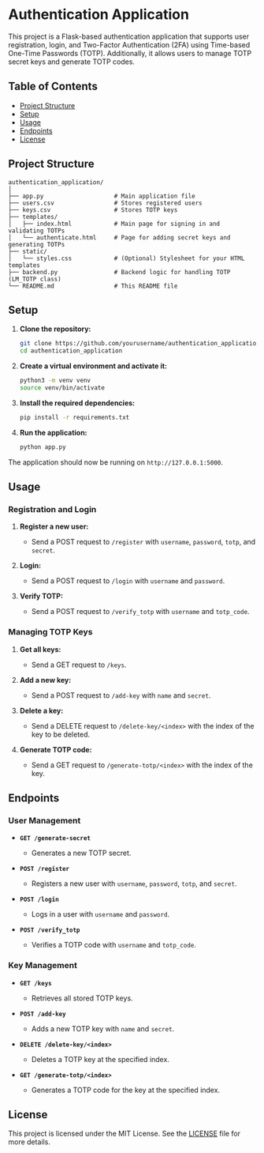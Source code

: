 
# Authentication Application

This project is a Flask-based authentication application that supports user registration, login, and Two-Factor Authentication (2FA) using Time-based One-Time Passwords (TOTP). Additionally, it allows users to manage TOTP secret keys and generate TOTP codes.

## Table of Contents

- [Project Structure](#project-structure)
- [Setup](#setup)
- [Usage](#usage)
- [Endpoints](#endpoints)
- [License](#license)

## Project Structure

```
authentication_application/
│
├── app.py                    # Main application file
├── users.csv                 # Stores registered users
├── keys.csv                  # Stores TOTP keys
├── templates/
│   ├── index.html            # Main page for signing in and validating TOTPs
│   └── authenticate.html     # Page for adding secret keys and generating TOTPs
├── static/
│   └── styles.css            # (Optional) Stylesheet for your HTML templates
├── backend.py                # Backend logic for handling TOTP (LM_TOTP class)
└── README.md                 # This README file
```

## Setup

1. **Clone the repository:**
   ```bash
   git clone https://github.com/yourusername/authentication_application.git
   cd authentication_application
   ```

2. **Create a virtual environment and activate it:**
   ```bash
   python3 -m venv venv
   source venv/bin/activate
   ```

3. **Install the required dependencies:**
   ```bash
   pip install -r requirements.txt
   ```

4. **Run the application:**
   ```bash
   python app.py
   ```

The application should now be running on `http://127.0.0.1:5000`.

## Usage

### Registration and Login

1. **Register a new user:**
   - Send a POST request to `/register` with `username`, `password`, `totp`, and `secret`.

2. **Login:**
   - Send a POST request to `/login` with `username` and `password`.

3. **Verify TOTP:**
   - Send a POST request to `/verify_totp` with `username` and `totp_code`.

### Managing TOTP Keys

1. **Get all keys:**
   - Send a GET request to `/keys`.

2. **Add a new key:**
   - Send a POST request to `/add-key` with `name` and `secret`.

3. **Delete a key:**
   - Send a DELETE request to `/delete-key/<index>` with the index of the key to be deleted.

4. **Generate TOTP code:**
   - Send a GET request to `/generate-totp/<index>` with the index of the key.

## Endpoints

### User Management

- **`GET /generate-secret`**
  - Generates a new TOTP secret.

- **`POST /register`**
  - Registers a new user with `username`, `password`, `totp`, and `secret`.

- **`POST /login`**
  - Logs in a user with `username` and `password`.

- **`POST /verify_totp`**
  - Verifies a TOTP code with `username` and `totp_code`.

### Key Management

- **`GET /keys`**
  - Retrieves all stored TOTP keys.

- **`POST /add-key`**
  - Adds a new TOTP key with `name` and `secret`.

- **`DELETE /delete-key/<index>`**
  - Deletes a TOTP key at the specified index.

- **`GET /generate-totp/<index>`**
  - Generates a TOTP code for the key at the specified index.

## License

This project is licensed under the MIT License. See the [LICENSE](LICENSE) file for more details.

